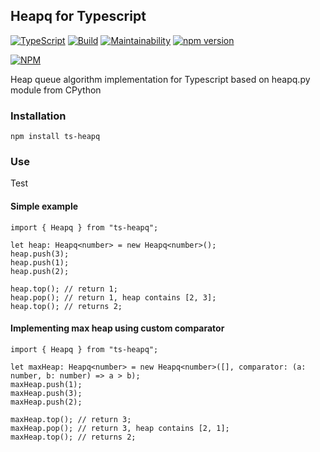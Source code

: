 ## Heapq for Typescript

[![TypeScript](https://badges.frapsoft.com/typescript/code/typescript.svg?v=101)](https://github.com/ellerbrock/typescript-badges/)
[![Build](https://github.com/andrewnester/ts-heapq/actions/workflows/build.yml/badge.svg)](https://github.com/andrewnester/ts-heapq/actions/workflows/build.yml)
[![Maintainability](https://api.codeclimate.com/v1/badges/b90d3149712e35d098e8/maintainability)](https://codeclimate.com/github/andrewnester/ts-heapq/maintainability)
[![npm version](https://badge.fury.io/js/ts-heapq.svg)](https://badge.fury.io/js/ts-heapq)


[![NPM](https://nodei.co/npm/ts-heapq.png?downloads=true&downloadRank=true&stars=true)](https://nodei.co/npm/ts-heapq/)

Heap queue algorithm implementation for Typescript based on heapq.py module from CPython

### Installation

    npm install ts-heapq
    
### Use
Test
#### Simple example
    
    import { Heapq } from "ts-heapq";
    
    let heap: Heapq<number> = new Heapq<number>();
    heap.push(3);
    heap.push(1);
    heap.push(2);
    
    heap.top(); // return 1;
    heap.pop(); // return 1, heap contains [2, 3];
    heap.top(); // returns 2;
    
#### Implementing max heap using custom comparator
    
    import { Heapq } from "ts-heapq";
    
    let maxHeap: Heapq<number> = new Heapq<number>([], comparator: (a: number, b: number) => a > b);
    maxHeap.push(1);
    maxHeap.push(3);
    maxHeap.push(2);
    
    maxHeap.top(); // return 3;
    maxHeap.pop(); // return 3, heap contains [2, 1];
    maxHeap.top(); // returns 2;
